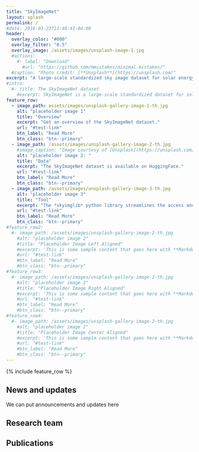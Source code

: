 ```yaml
---
title: "SkyImageNet"
layout: splash
permalink: /
#date: 2016-03-23T11:48:41-04:00
header:
  overlay_color: "#000"
  overlay_filter: "0.5"
  overlay_image: /assets/images/unsplash-image-1.jpg
  #actions:
    #- label: "Download"
      #url: "https://github.com/mmistakes/minimal-mistakes/"
  #caption: "Photo credit: [**Unsplash**](https://unsplash.com)"
excerpt: "A large-scale standardized sky image dataset for solar energy forecasting and atmospheric sciences research (put a teaser image here, e.g., a gif showing an array of sky images from different datasets)"
#intro:
  #- title: The SkyImageNet dataset
    #excerpt: SkyImageNet is a large-scale standardized dataset for solar energy forecasting and cloud modeling. It contains xxx sky images and atmospheric measurments ...
feature_row:
  - image_path: assets/images/unsplash-gallery-image-1-th.jpg
    alt: "placeholder image 1"
    title: "Overview"
    excerpt: "Get an overview of the SkyImageNet dataset."
    url: "#test-link"
    btn_label: "Read More"
    btn_class: "btn--primary"
  - image_path: /assets/images/unsplash-gallery-image-2-th.jpg
    #image_caption: "Image courtesy of [Unsplash](https://unsplash.com/)"
    alt: "placeholder image 2: "
    title: "Data"
    excerpt: "The SkyImageNet dataset is available on HuggingFace."
    url: "#test-link"
    btn_label: "Read More"
    btn_class: "btn--primary"
  - image_path: /assets/images/unsplash-gallery-image-3-th.jpg
    alt: "placeholder image 3"
    title: "Tool"
    excerpt: "The *skyimglib* python library streamlines the access and utilization of the SkyImageNet data."
    url: "#test-link"
    btn_label: "Read More"
    btn_class: "btn--primary"
#feature_row2:
  #- image_path: /assets/images/unsplash-gallery-image-2-th.jpg
    #alt: "placeholder image 2"
    #title: "Placeholder Image Left Aligned"
    #excerpt: 'This is some sample content that goes here with **Markdown** formatting. Left aligned with `type="left"`'
    #url: "#test-link"
    #btn_label: "Read More"
    #btn_class: "btn--primary"
#feature_row3:
  #- image_path: /assets/images/unsplash-gallery-image-2-th.jpg
    #alt: "placeholder image 2"
    #title: "Placeholder Image Right Aligned"
    #excerpt: 'This is some sample content that goes here with **Markdown** formatting. Right aligned with `type="right"`'
    #url: "#test-link"
    #btn_label: "Read More"
    #btn_class: "btn--primary"
#feature_row4:
  #- image_path: /assets/images/unsplash-gallery-image-2-th.jpg
    #alt: "placeholder image 2"
    #title: "Placeholder Image Center Aligned"
    #excerpt: 'This is some sample content that goes here with **Markdown** formatting. Centered with `type="center"`'
    #url: "#test-link"
    #btn_label: "Read More"
    #btn_class: "btn--primary"
---
```


<!--{% include feature_row id="intro" type="center"%}-->

{% include feature_row %}

<!--{% include feature_row id="feature_row2" type="left" %}

{% include feature_row id="feature_row3" type="right" %}

{% include feature_row id="feature_row4" type="center" %}-->

<!--**The SkyImageNet dataset**  
#SkyImageNet is a large-scale standardized dataset for solar energy forecasting and cloud modeling. It contains xxx sky images and atmospheric measurments ...-->

## News and updates
We can put announcements and updates here

## Research team

## Publications